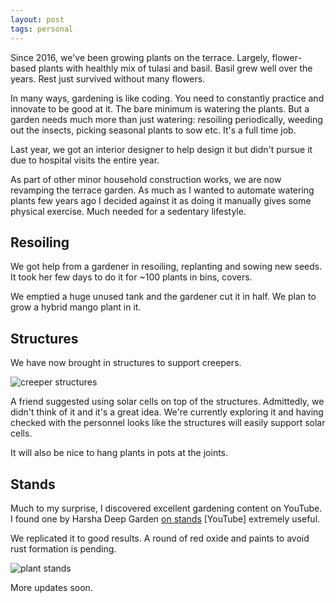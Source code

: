 ```yaml
---
layout: post
tags: personal
---
```


Since 2016, we've been growing plants on the terrace. Largely, flower-based plants with healthly mix of tulasi and basil. Basil grew well over the years. Rest just survived without many flowers.

In many ways, gardening is like coding. You need to constantly practice and innovate to be good at it. The bare minimum is watering the plants. But a garden needs much more than just watering: resoiling periodically, weeding out the insects, picking seasonal plants to sow etc. It's a full time job.

Last year, we got an interior designer to help design it but didn't pursue it due to hospital visits the entire year.

As part of other minor household construction works, we are now revamping the terrace garden. As much as I wanted to automate watering plants few years ago I decided against it as doing it manually gives some physical exercise. Much needed for a sedentary lifestyle.

## Resoiling
We got help from a gardener in resoiling, replanting and sowing new seeds. It took her few days to do it for ~100 plants in bins, covers.

We emptied a huge unused tank and the gardener cut it in half. We plan to grow a hybrid mango plant in it.

## Structures
We have now brought in structures to support creepers.

![creeper structures](../../../images/garden-structures.jpeg)

A friend suggested using solar cells on top of the structures. Admittedly, we didn't think of it and it's a great idea. We're currently exploring it and having checked with the personnel looks like the structures will easily support solar cells.

It will also be nice to hang plants in pots at the joints.

## Stands
Much to my surprise, I discovered excellent gardening content on YouTube. I found one by Harsha Deep Garden [on stands](https://www.youtube.com/watch?v=5FlBVGfmeFc) [YouTube] extremely useful.

We replicated it to good results. A round of red oxide and paints to avoid rust formation is pending.

![plant stands](../../../images/garden-stands.jpeg)

More updates soon.
